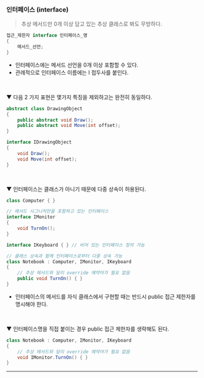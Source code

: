 ### 인터페이스 (interface)
> 추상 메서드만 0개 이상 담고 있는 추상 클래스로 봐도 무방하다.

```csharp
접근_제한자 interface 인터페이스_명
{
    메서드_선언;
}
```
- 인터페이스에는 메서드 선언을 0개 이상 포함할 수 있다.
- 관례적으로 인터페이스 이름에는 I 접두사를 붙인다.
<br>

▼ 다음 2 가지 표현은 몇가지 특징을 제외하고는 완전히 동일하다.
```csharp
abstract class DrawingObject
{
    public abstract void Draw();
    public abstract void Move(int offset);
}

interface IDrawingObject
{
    void Draw();
    void Move(int offset);
}
```
<br>

▼ 인터페이스는 클래스가 아니기 때문에 다중 상속이 허용된다.
```csharp
class Computer { }

// 메서드 시그니처만을 포함하고 있는 인터페이스
interface IMonitor
{
    void TurnOn();
}

interface IKeyboard { } // 비어 있는 인터페이스 정의 가능

// 클래스 상속과 함께 인터페이스로부터 다중 상속 가능
class Notebook : Computer, IMonitor, IKeyboard
{
    // 추상 메서드와 달리 override 예약어가 필요 없음
    public void TurnOn() { }
}
```
- 인터페이스의 메서드를 자식 클래스에서 구현할 때는 반드시 public 접근 제한자를 명시해야 한다.
<br>

▼ 인터페이스명을 직접 붙이는 경우 public 접근 제한자를 생략해도 된다.
```csharp
class Notebook : Computer, IMonitor, IKeyboard
{
    // 추상 메서드와 달리 override 예약어가 필요 없음
    void IMonitor.TurnOn() { }
}
```


****
<br>
